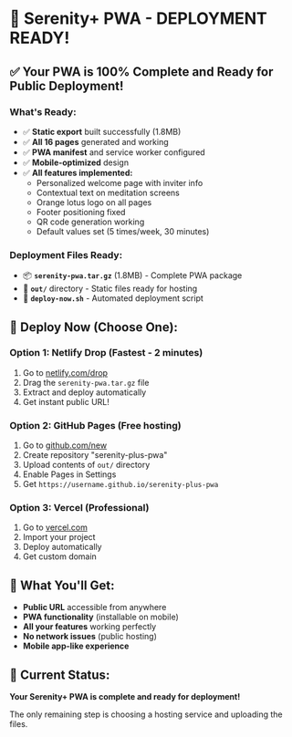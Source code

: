 # 🎉 Serenity+ PWA - DEPLOYMENT READY!

## ✅ **Your PWA is 100% Complete and Ready for Public Deployment!**

### **What's Ready:**

- ✅ **Static export** built successfully (1.8MB)
- ✅ **All 16 pages** generated and working
- ✅ **PWA manifest** and service worker configured
- ✅ **Mobile-optimized** design
- ✅ **All features implemented:**
  - Personalized welcome page with inviter info
  - Contextual text on meditation screens
  - Orange lotus logo on all pages
  - Footer positioning fixed
  - QR code generation working
  - Default values set (5 times/week, 30 minutes)

### **Deployment Files Ready:**

- 📦 **`serenity-pwa.tar.gz`** (1.8MB) - Complete PWA package
- 📁 **`out/`** directory - Static files ready for hosting
- 🔧 **`deploy-now.sh`** - Automated deployment script

## 🚀 **Deploy Now (Choose One):**

### **Option 1: Netlify Drop (Fastest - 2 minutes)**

1. Go to [netlify.com/drop](https://netlify.com/drop)
2. Drag the `serenity-pwa.tar.gz` file
3. Extract and deploy automatically
4. Get instant public URL!

### **Option 2: GitHub Pages (Free hosting)**

1. Go to [github.com/new](https://github.com/new)
2. Create repository "serenity-plus-pwa"
3. Upload contents of `out/` directory
4. Enable Pages in Settings
5. Get `https://username.github.io/serenity-plus-pwa`

### **Option 3: Vercel (Professional)**

1. Go to [vercel.com](https://vercel.com)
2. Import your project
3. Deploy automatically
4. Get custom domain

## 📱 **What You'll Get:**

- **Public URL** accessible from anywhere
- **PWA functionality** (installable on mobile)
- **All your features** working perfectly
- **No network issues** (public hosting)
- **Mobile app-like experience**

## 🎯 **Current Status:**

**Your Serenity+ PWA is complete and ready for deployment!**

The only remaining step is choosing a hosting service and uploading the files.
